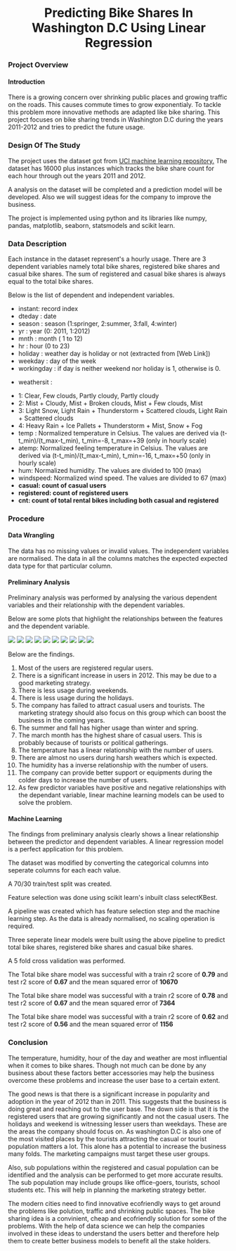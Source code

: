 <H1 style="text-align: center;">Predicting Bike Shares In Washington D.C Using Linear Regression</H1>

<H3>Project Overview</H3>

<H4>Introduction</H4>

  There is a growing concern over shrinking public places and growing traffic on the roads. This causes commute times 
  to grow exponentialy. To tackle this problem more innovative methods are adapted like bike sharing. This project focuses 
  on bike sharing trends in Washington D.C during the years 2011-2012 and tries to predict the future usage.
  
<H3>Design Of The Study</H3>

  The project uses the dataset got from <a href="https://archive.ics.uci.edu/ml/datasets/bike+sharing+dataset">UCI machine 
  learning repository.</a> The dataset has 16000 plus instances which tracks the bike share count for each hour through out 
  the years 2011 and 2012.
  
  A analysis on the dataset will be completed and a prediction model will be developed. Also we will suggest ideas for the 
  company to improve the business.
  
  The project is implemented using python and its libraries like numpy, pandas, matplotlib, seaborn, statsmodels and scikit learn.
  
 <H3>Data Description</H3>
 
  Each instance in the dataset represent's a hourly usage. There are 3 dependent variables namely total bike shares, registered
  bike shares and casual bike shares. The sum of registered and casual bike shares is always equal to the total bike shares.
  
  
  Below is the list of dependent and independent variables.
  
  - instant: record index
- dteday : date
- season : season (1:springer, 2:summer, 3:fall, 4:winter)
- yr : year (0: 2011, 1:2012)
- mnth : month ( 1 to 12)
- hr : hour (0 to 23)
- holiday : weather day is holiday or not (extracted from [Web Link])
- weekday : day of the week
- workingday : if day is neither weekend nor holiday is 1, otherwise is 0.
+ weathersit : 
- 1: Clear, Few clouds, Partly cloudy, Partly cloudy
- 2: Mist + Cloudy, Mist + Broken clouds, Mist + Few clouds, Mist
- 3: Light Snow, Light Rain + Thunderstorm + Scattered clouds, Light Rain + Scattered clouds
- 4: Heavy Rain + Ice Pallets + Thunderstorm + Mist, Snow + Fog
- temp : Normalized temperature in Celsius. The values are derived via (t-t_min)/(t_max-t_min), t_min=-8, t_max=+39 (only in hourly scale)
- atemp: Normalized feeling temperature in Celsius. The values are derived via (t-t_min)/(t_max-t_min), t_min=-16, t_max=+50 (only in hourly scale)
- hum: Normalized humidity. The values are divided to 100 (max)
- windspeed: Normalized wind speed. The values are divided to 67 (max)
- **casual: count of casual users**
- **registered: count of registered users**
- **cnt: count of total rental bikes including both casual and registered**

<H3>Procedure</H3>

<H4>Data Wrangling</H4>
   
   The data has no missing values or invalid values. The independent variables are normalised. The data in all the columns matches
   the expected expected data type for that particular column.
  
<H4>Preliminary Analysis</H4>

  Preliminary analysis was performed by analysing the various dependent variables and their relationship with the dependent 
  variables. 
  
  Below are some plots that highlight the relationships between the features and the dependent variable.
  
  <img src = "../master/Meta/Distribution.png"/>
  
  <img src = "../master/Meta/TempVsBikeShares.png"/>
  
  <img src = "../master/Meta/WindSpeedVsBikeShares.png"/>
  
  <img src = "../master/Meta/HumidityVsBikeShares.png"/>
  
  <img src = "../master/Meta/YearVsShares.png"/>
  
  <img src = "../master/Meta/SeasonVsShares.png"/>
  
  <img src = "../master/Meta/MonthVsShares.png"/>
  
  <img src = "../master/Meta/HourVsShares.png"/>
  
  <img src = "../master/Meta/HolidayVsBikeShares.png"/>
  
  <img src = "../master/Meta/WeekDayVsBikeShares.png"/>
  
  
  Below are the findings.
  
  <ol>
<li> Most of the users are registered regular users.</li>
<li> There is a significant increase in users in 2012. This may be due to a good marketing strategy.</li>
<li> There is less usage during weekends.</li>
<li> There is less usage during the holidays.</li>
<li> The company has failed to attract casual users and tourists. The marketing strategy should also focus on this group which can boost the business in the coming years.</li>
<li> The summer and fall has higher usage than winter and spring.</li>
<li> The march month has the highest share of casual users. This is probably because of tourists or political gatherings.</li>
<li> The temperature has a linear relationship with the number of users.</li>
<li> There are almost no users during harsh weathers which is expected.</li>
<li> The humidity has a inverse relationship with the number of users.</li>
<li> The company can provide better support or equipments during the colder days to increase the number of users.</li>
<li> As few predictor variables have positive and negative relationships with the dependant variable, linear machine learning models can be used to solve the problem.
</ol>

<H4>Machine Learning</H4>

The findings from preliminary analysis clearly shows a linear relationship between the predictor and dependent variables. A linear
regression model is a perfect application for this problem.

The dataset was modified by converting the categorical columns into seperate columns for each each value.

A 70/30 train/test split was created.

Feature selection was done using scikit learn's inbuilt class selectKBest.

A pipeline was created which has feature selection step and the machine learning step. As the data is already normalised, no scaling
operation is required.

Three seperate linear models were built using the above pipeline to predict total bike shares, registered bike shares and casual
bike shares.

A 5 fold cross validation was performed.

The Total bike share model was successful with a train r2 score of **0.79** and test r2 score of **0.67** and the 
mean squared error of **10670**

The Total bike share model was successful with a train r2 score of **0.78** and test r2 score of **0.67** and the mean squared error 
of **7364**

The Total bike share model was successful with a train r2 score of **0.62** and test r2 score of **0.56** and the mean squared error 
of **1156**

<H3>Conclusion</H3>

The temperature, humidity, hour of the day and weather are most influential when it comes to bike shares. Though not much can be done by any business about these factors better accessories may help the business overcome these problems and increase the user base to a certain extent.

The good news is that there is a significant increase in popularity and adoption in the year of 2012 than in 2011. This suggests that the business is doing great and reaching out to the user base. The down side is that it is the registered users that are growing significantly and not the casual users. The holidays and weekend is witnessing lesser users than weekdays. These are the areas the company should focus on. As washington D.C is also one of the most visited places by the tourists attracting the casual or tourist population matters a lot. This alone has a potential to increase the business many folds. The marketing campaigns must target these user groups.

Also, sub populations within the registered and casual population can be identified and the analysis can be performed to get more accurate results. The sub population may include groups like office-goers, tourists, school students etc. This will help in planning the marketing strategy better.

The modern cities need to find innovative ecofriendly ways to get around the problems like polution, traffic and shrinking 
public spaces. The bike sharing idea is a convinient, cheap and ecofriendly solution for some of the problems. With the help of data science we can help the companies involved in these ideas to understand the users better and therefore help them to 
create better business models to benefit all the stake holders.
